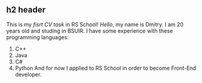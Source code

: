 ## h2 header
This is my _fisrt_ *CV task* in RS School!
*_Hello_*, my name is Dmitry. I am 20 years old and studing in BSUIR.
I have some experience with these programming languages:
1. C++
2. Java
3. C#
4. Python
And for now I applied to RS School in order to become Front-End developer.